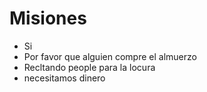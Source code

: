 # Misiones
  
* Si
* Por favor que alguien compre el almuerzo
* Recltando people para la locura
* necesitamos dinero

